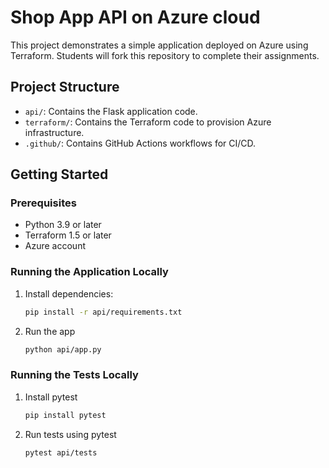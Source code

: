 # Shop App API on Azure cloud

This project demonstrates a simple application deployed on Azure using Terraform. Students will fork this repository to complete their assignments.

## Project Structure

- `api/`: Contains the Flask application code.
- `terraform/`: Contains the Terraform code to provision Azure infrastructure.
- `.github/`: Contains GitHub Actions workflows for CI/CD.

## Getting Started

### Prerequisites
- Python 3.9 or later
- Terraform 1.5 or later
- Azure account

### Running the Application Locally
1. Install dependencies:
   ```bash
   pip install -r api/requirements.txt
2. Run the app
   ```bash
   python api/app.py
### Running the Tests Locally
1. Install pytest
    ```bash 
    pip install pytest
2. Run tests using pytest
    ```bash
    pytest api/tests

